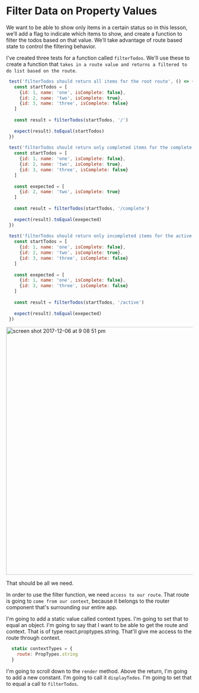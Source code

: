 # Filter Data on Property Values

We want to be able to show only items in a certain status so in this lesson, we’ll add a flag to indicate which items to show, and create a function to filter the todos based on that value. We’ll take advantage of route based state to control the filtering behavior.

I've created three tests for a function called `filterTodos`. We'll use these to create a function that `takes in a route value and returns a filtered to do list based on the route`.

```javascript
 test('filterTodos should return all items for the root route', () => {
   const startTodos = [
     {id: 1, name: 'one', isComplete: false},
     {id: 2, name: 'two', isComplete: true},
     {id: 3, name: 'three', isComplete: false}
   ]
 
   const result = filterTodos(startTodos, '/')
 
   expect(result).toEqual(startTodos)
 })
 
 test('filterTodos should return only completed items for the complete route', () => {
   const startTodos = [
     {id: 1, name: 'one', isComplete: false},
     {id: 2, name: 'two', isComplete: true},
     {id: 3, name: 'three', isComplete: false}
   ]
 
   const exepected = [
     {id: 2, name: 'two', isComplete: true}
   ]
 
   const result = filterTodos(startTodos, '/complete')
 
   expect(result).toEqual(exepected)
 })
 
 test('filterTodos should return only incompleted items for the active route', () => {
   const startTodos = [
     {id: 1, name: 'one', isComplete: false},
     {id: 2, name: 'two', isComplete: true},
     {id: 3, name: 'three', isComplete: false}
   ]
 
   const exepected = [
     {id: 1, name: 'one', isComplete: false},
     {id: 3, name: 'three', isComplete: false}
   ]
 
   const result = filterTodos(startTodos, '/active')
 
   expect(result).toEqual(exepected)
 })
```

<img width="667" alt="screen shot 2017-12-06 at 9 08 51 pm" src="https://user-images.githubusercontent.com/5876481/33699740-cbb1c066-dac9-11e7-8e2b-5f65da833289.png">

That should be all we need.

In order to use the filter function, we need `access to our route`. That route is going to `come from our context`, because it belongs to the router component that's surrounding our entire app.

I'm going to add a static value called context types. I'm going to set that to equal an object. I'm going to say that I want to be able to get the route and context. That is of type react.proptypes.string. That'll give me access to the route through context.

```javascript
  static contextTypes = {
    route: PropTypes.string
  }
```
 I'm going to scroll down to the `render` method. Above the return, I'm going to add a new constant. I'm going to call it `displayTodos`. I'm going to set that to equal a call to `filterTodos`.
 
